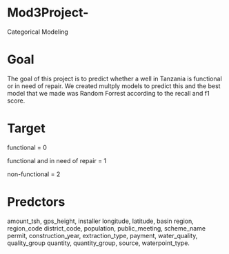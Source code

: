 # Mod3Project-
Categorical Modeling 
# Goal
The goal of this project is to predict whether a well in Tanzania is functional or in need of repair. We created multply models to predict this and the best model that we made was Random Forrest according to the recall and f1 score.
# Target
functional = 0

functional and in need of repair = 1

non-functional = 2

# Predctors
amount_tsh,	gps_height,	installer	longitude,	latitude,	basin	region,	region_code	district_code,	population,	public_meeting,	scheme_name	permit,	construction_year,	extraction_type,	payment,	water_quality,	quality_group	quantity,	quantity_group,	source,	waterpoint_type.	
